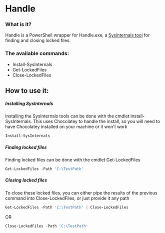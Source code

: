 # Handle

### What is it?

Handle is a PowerShell wrapper for Handle.exe, a [Sysinternals tool](https://docs.microsoft.com/en-us/sysinternals/) for finding and closing locked files.

### The available commands:

* Install-SysInternals
* Get-LockedFiles
* Close-LockedFiles


## How to use it:

##### Installing SysInternals
Installing the SysInternals tools can be done with the cmdlet Install-SysInternals.  This uses Chocolatey to handle the install, so you will need to have Chocolatey installed on your machine or it won't work

```powershell
Install-SysInternals
```

##### Finding locked files
Finding locked files can be done with the cmdlet Get-LockedFiles

```powershell
Get-LockedFiles -Path 'C:\TestPath'
```

##### Closing locked files
To close these locked files, you can either pipe the results of the previous command into Close-LockedFiles, or just provide it any path

```powershell
Get-LockedFiles -Path 'C:\TestPath' | Close-LockedFiles
```

OR

```powershell
Close-LockedFiles -Path 'C:\TestPath'
```
